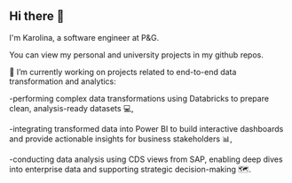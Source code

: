 ## Hi there 👋

I'm Karolina, a software engineer at P&G.

You can view my personal and university projects in my github repos.

🔭 I’m currently working on projects related to end-to-end data transformation and analytics:

-performing complex data transformations using Databricks to prepare clean, analysis-ready datasets 💻,

-integrating transformed data into Power BI to build interactive dashboards and provide actionable insights for business stakeholders 📊,

-conducting data analysis using CDS views from SAP, enabling deep dives into enterprise data and supporting strategic decision-making 🗺️.


<!--
**karolinazielinska1/karolinazielinska1** is a ✨ _special_ ✨ repository because its `README.md` (this file) appears on your GitHub profile.

Here are some ideas to get you started:

- 🔭 I’m currently working on ...
- 🌱 I’m currently learning ...
- 👯 I’m looking to collaborate on ...
- 🤔 I’m looking for help with ...
- 💬 Ask me about ...
- 📫 How to reach me: ...
- 😄 Pronouns: ...
- ⚡ Fun fact: ...
-->
